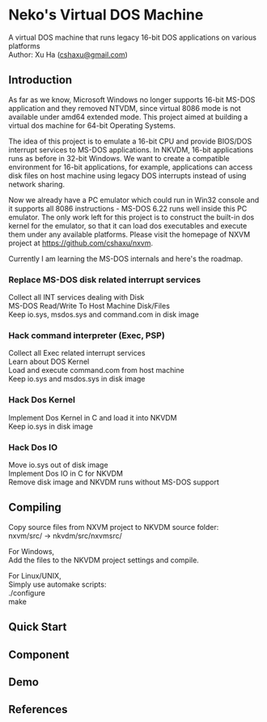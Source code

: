 Neko's Virtual DOS Machine
==========================
A virtual DOS machine that runs legacy 16-bit DOS applications on various platforms  
Author: Xu Ha (cshaxu@gmail.com)  


Introduction
------------
As far as we know, Microsoft Windows no longer supports 16-bit MS-DOS application and they removed NTVDM, since virtual 8086 mode is not available under amd64 extended mode. This project aimed at building a virtual dos machine for 64-bit Operating Systems.  


The idea of this project is to emulate a 16-bit CPU and provide BIOS/DOS interrupt services to MS-DOS applications. In NKVDM, 16-bit applications runs as before in 32-bit Windows. We want to create a compatible environment for 16-bit applications, for example, applications can access disk files on host machine using legacy DOS interrupts instead of using network sharing.  


Now we already have a PC emulator which could run in Win32 console and it supports all 8086 instructions - MS-DOS 6.22 runs well inside this PC emulator. The only work left for this project is to construct the built-in dos kernel for the emulator, so that it can load dos executables and execute them under any available platforms. Please visit the homepage of NXVM project at https://github.com/cshaxu/nxvm.  


Currently I am learning the MS-DOS internals and here's the roadmap.  


### Replace MS-DOS disk related interrupt services  
Collect all INT services dealing with Disk  
MS-DOS Read/Write To Host Machine Disk/Files  
Keep io.sys, msdos.sys and command.com in disk image  


### Hack command interpreter (Exec, PSP)  
Collect all Exec related interrupt services  
Learn about DOS Kernel  
Load and execute command.com from host machine  
Keep io.sys and msdos.sys in disk image  


### Hack Dos Kernel  
Implement Dos Kernel in C and load it into NKVDM  
Keep io.sys in disk image  


### Hack Dos IO  
Move io.sys out of disk image  
Implement Dos IO in C for NKVDM  
Remove disk image and NKVDM runs without MS-DOS support  


Compiling
---------
Copy source files from NXVM project to NKVDM source folder:  
nxvm/src/ -> nkvdm/src/nxvmsrc/

For Windows,  
Add the files to the NKVDM project settings and compile.  


For Linux/UNIX,  
Simply use automake scripts:  
./configure  
make  


Quick Start
-----------


Component
---------


Demo
----


References
----------

